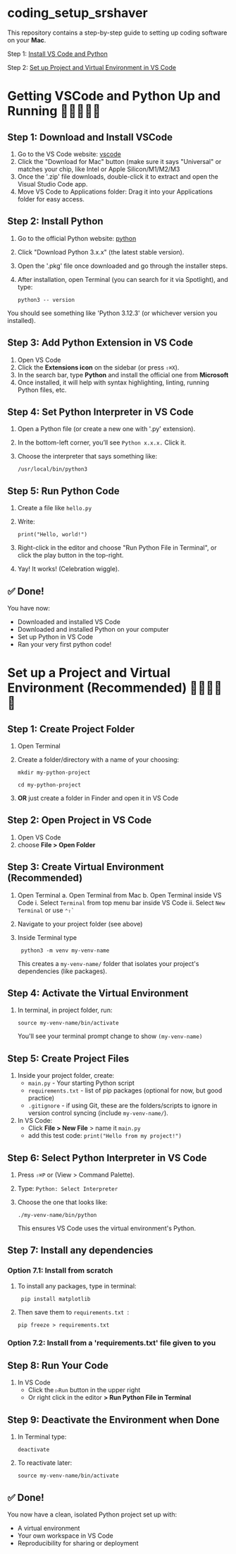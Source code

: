 # coding_setup_srshaver
This repository contains a step-by-step guide to setting up coding software on your **Mac**. 

Step 1: [Install VS Code and Python](https://github.com/spaceskyentist/coding_setup_srshaver/blob/76bab996c8380504de6eb52cf532b68df50aa5ce/step1_install_vscode_python.md)

Step 2: [Set up Project and Virtual Environment in VS Code](https://github.com/spaceskyentist/coding_setup_srshaver/blob/0ef99d9750eaad043cfd443bd8e2de7c275eba78/step2_project_venv.md)

# Getting VSCode and Python Up and Running 🏃‍♀🏃‍♂💨

## Step 1: Download and Install VSCode
1. Go to the VS Code website: [vscode](https://code.visualstudio.com)
2. Click the "Download for Mac" button (make sure it says "Universal" or matches your chip, like Intel or Apple Silicon/M1/M2/M3
3. Once the '.zip' file downloads, double-click it to extract and open the Visual Studio Code app.
4. Move VS Code to Applications folder: Drag it into your Applications folder for easy access.

## Step 2: Install Python
1. Go to the official Python website: [python](https://www.python.org/downloads)
2. Click "Download Python 3.x.x" (the latest stable version).
3. Open the '.pkg' file once downloaded and go through the installer steps.
4. After installation, open Terminal (you can search for it via Spotlight), and type:

    `python3 -- version`

You should see something like 'Python 3.12.3' (or whichever version you installed).

## Step 3: Add Python Extension in VS Code
1. Open VS Code
2. Click the **Extensions icon** on the sidebar (or press `⇧⌘X`).
3. In the search bar, type **Python** and install the official one from **Microsoft**
4. Once installed, it will help with syntax highlighting, linting, running Python files, etc.

## Step 4: Set Python Interpreter in VS Code
1. Open a Python file (or create a new one with '.py' extension).
2. In the bottom-left corner, you’ll see `Python x.x.x.` Click it.
3. Choose the interpreter that says something like:

   `/usr/local/bin/python3`
   
## Step 5: Run Python Code
1. Create a file like `hello.py`
2. Write:

    `print("Hello, world!")`

3. Right-click in the editor and choose "Run Python File in Terminal", or click the play button in the top-right.
4. Yay! It works! (Celebration wiggle).

## ✅ Done!
You have now: 
- Downloaded and installed VS Code
- Downloaded and installed Python on your computer
- Set up Python in VS Code
- Ran your very first python code!

# Set up a Project and Virtual Environment (Recommended) 🧑‍💻👩‍💻👾

## Step 1: Create Project Folder
1. Open Terminal
2. Create a folder/directory with a name of your choosing:

    `mkdir my-python-project`

    `cd my-python-project `

3. **OR** just create a folder in Finder and open it in VS Code

## Step 2: Open Project in VS Code
1. Open VS Code
2. choose **File > Open Folder**

## Step 3: Create Virtual Environment (Recommended)
1. Open Terminal
     a. Open Terminal from Mac
     b. Open Terminal inside VS Code
         i. Select `Terminal` from top menu bar inside VS Code
         ii. Select `New Terminal` or use `` ⌃⇧` ``
3. Navigate to your project folder (see above)
4. Inside Terminal type

    ` python3 -m venv my-venv-name`
   
   This creates a `my-venv-name/` folder that isolates your project's dependencies (like packages).

## Step 4: Activate the Virtual Environment
1. In terminal, in project folder, run:

   ` source my-venv-name/bin/activate `

   You'll see your terminal prompt change to show ` (my-venv-name) `

## Step 5: Create Project Files
1. Inside your project folder, create:
   - ` main.py ` - Your starting Python script
   - ` requirements.txt ` - list of pip packages (optional for now, but good practice)
   - ` .gitignore ` - if using Git, these are the folders/scripts to ignore in version control syncing (include ` my-venv-name/ `).
2. In VS Code:
   - Click **File > New File** > name it ` main.py `
   - add this test code: ` print("Hello from my project!") `

## Step 6: Select Python Interpreter in VS Code
1. Press `⇧⌘P` or (View > Command Palette).
2. Type: ` Python: Select Interpreter `
3. Choose the one that looks like:

   ` ./my-venv-name/bin/python `

   This ensures VS Code uses the virtual environment's Python.

## Step 7: Install any dependencies
### Option 7.1: Install from scratch
1. To install any packages, type in terminal:

     ` pip install matplotlib`
 2. Then save them to `requirements.txt `:

    ` pip freeze > requirements.txt `

### Option 7.2: Install from a 'requirements.txt' file given to you
     
## Step 8: Run Your Code
1. In VS Code
   - Click the ` ▷Run ` button in the upper right
   - Or right click in the editor **> Run Python File in Terminal**

## Step 9: Deactivate the Environment when Done
1. In Terminal type:

    ` deactivate `
2. To reactivate later:

   ` source my-venv-name/bin/activate `

## ✅ Done!
You now have a clean, isolated Python project set up with:
- A virtual environment
- Your own workspace in VS Code
- Reproducibility for sharing or deployment
